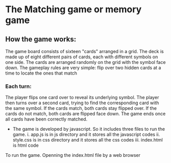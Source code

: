 # The Matching game or memory game 

## How the game works:

The game board consists of sixteen "cards" arranged in a grid. The deck is made up of eight different pairs of cards, each with different symbols on one side. The cards are arranged randomly on the grid with the symbol face down. The gameplay rules are very simple: flip over two hidden cards at a time to locate the ones that match

### Each turn:

The player flips one card over to reveal its underlying symbol.
The player then turns over a second card, trying to find the corresponding card with the same symbol.
If the cards match, both cards stay flipped over.
If the cards do not match, both cards are flipped face down.
The game ends once all cards have been correctly matched.

* The game is developed by javascript. So it includes three files to run the game.
   i. app.js is in js directory and it stores all the javascript codes
   ii. style.css is in css directory and it stores all the css codes
   iii. index.html is html code

To run the game. Openning the index.html file by a web browser 
